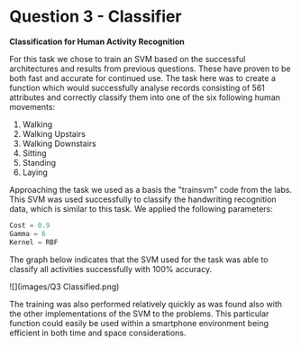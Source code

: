 # Question 3 - Classifier #

**Classification for Human Activity Recognition**

For this task we chose to train an SVM based on the successful architectures and results from previous questions.
These have proven to be both fast and accurate for continued use. The task here was to create a function which would
successfully analyse records consisting of 561 attributes and correctly classify them into one of the six following human movements:

1. Walking
2. Walking Upstairs
3. Walking Downstairs
4. Sitting
5. Standing
6. Laying

Approaching the task we used as a basis the "trainsvm" code from the labs. This SVM was used successfully to classify the handwriting
recognition data, which is similar to this task. We applied the following parameters:

```python
Cost = 0.9
Gamma = 6
Kernel = RBF
```

The graph below indicates that the SVM used for the task was able to classify all activities successfully with 100% accuracy.

![](images/Q3 Classified.png)

The training was also performed relatively quickly as was found also with the other implementations of the SVM to
the problems. This particular function could easily be used within a smartphone environment being efficient in both
time and space considerations.


